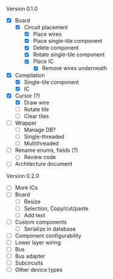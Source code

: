 Version 0.1.0

- [x] Board
    - [x] Circuit placement
        - [x] Place wires
        - [x] Place single-tile component
        - [x] Delete component
        - [x] Rotate single-tile component
        - [x] Place IC
          - [x] Remove wires underneath
- [x] Compilation
  - [x] Single-tile component
  - [x] IC
- [x] Cursor (?)
  - [x] Draw wire
  - [ ] Rotate tile
  - [ ] Clear tiles
- [ ] Wrapper
  - [ ] Manage DB?
  - [ ] Single-threaded
  - [ ] Multithreaded
- [ ] Rename enums, fields (?)
    - [ ] Review code
- [ ] Architecture document

Version 0.2.0

- [ ] More ICs
- [ ] Board
    - [ ] Resize
    - [ ] Selection, Copy/cut/paste
    - [ ] Add text
- [ ] Custom components
    - [ ] Serialize in database
- [ ] Component configurability
- [ ] Lower layer wiring
- [ ] Bus
- [ ] Bus adapter
- [ ] Subcircuits
- [ ] Other device types